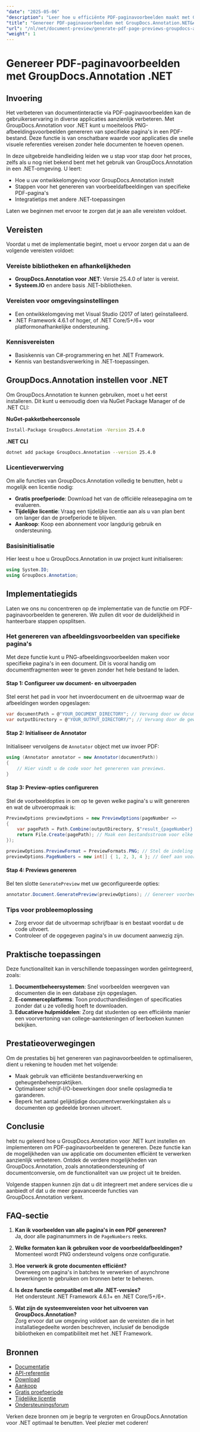 ```yaml
---
"date": "2025-05-06"
"description": "Leer hoe u efficiënte PDF-paginavoorbeelden maakt met GroupDocs.Annotation voor .NET. Verbeter de documentinteractie en stroomlijn uw workflow."
"title": "Genereer PDF-paginavoorbeelden met GroupDocs.Annotation.NET&#58; een uitgebreide handleiding"
"url": "/nl/net/document-preview/generate-pdf-page-previews-groupdocs-annotation-net/"
"weight": 1
---
```


# Genereer PDF-paginavoorbeelden met GroupDocs.Annotation .NET

## Invoering

Het verbeteren van documentinteractie via PDF-paginavoorbeelden kan de gebruikerservaring in diverse applicaties aanzienlijk verbeteren. Met GroupDocs.Annotation voor .NET kunt u moeiteloos PNG-afbeeldingsvoorbeelden genereren van specifieke pagina's in een PDF-bestand. Deze functie is van onschatbare waarde voor applicaties die snelle visuele referenties vereisen zonder hele documenten te hoeven openen.

In deze uitgebreide handleiding leiden we u stap voor stap door het proces, zelfs als u nog niet bekend bent met het gebruik van GroupDocs.Annotation in een .NET-omgeving. U leert:
- Hoe u uw ontwikkelomgeving voor GroupDocs.Annotation instelt
- Stappen voor het genereren van voorbeeldafbeeldingen van specifieke PDF-pagina's
- Integratietips met andere .NET-toepassingen

Laten we beginnen met ervoor te zorgen dat je aan alle vereisten voldoet.

## Vereisten

Voordat u met de implementatie begint, moet u ervoor zorgen dat u aan de volgende vereisten voldoet:

### Vereiste bibliotheken en afhankelijkheden

- **GroupDocs.Annotation voor .NET**: Versie 25.4.0 of later is vereist.
- **Systeem.IO** en andere basis .NET-bibliotheken.

### Vereisten voor omgevingsinstellingen

- Een ontwikkelomgeving met Visual Studio (2017 of later) geïnstalleerd.
- .NET Framework 4.6.1 of hoger, of .NET Core/5+/6+ voor platformonafhankelijke ondersteuning.

### Kennisvereisten

- Basiskennis van C#-programmering en het .NET Framework.
- Kennis van bestandsverwerking in .NET-toepassingen.

## GroupDocs.Annotation instellen voor .NET

Om GroupDocs.Annotation te kunnen gebruiken, moet u het eerst installeren. Dit kunt u eenvoudig doen via NuGet Package Manager of de .NET CLI:

**NuGet-pakketbeheerconsole**
```bash
Install-Package GroupDocs.Annotation -Version 25.4.0
```

**.NET CLI**
```bash
dotnet add package GroupDocs.Annotation --version 25.4.0
```

### Licentieverwerving

Om alle functies van GroupDocs.Annotation volledig te benutten, hebt u mogelijk een licentie nodig:
- **Gratis proefperiode**: Download het van de officiële releasepagina om te evalueren.
- **Tijdelijke licentie**: Vraag een tijdelijke licentie aan als u van plan bent om langer dan de proefperiode te blijven.
- **Aankoop**: Koop een abonnement voor langdurig gebruik en ondersteuning.

### Basisinitialisatie

Hier leest u hoe u GroupDocs.Annotation in uw project kunt initialiseren:
```csharp
using System.IO;
using GroupDocs.Annotation;
```

## Implementatiegids

Laten we ons nu concentreren op de implementatie van de functie om PDF-paginavoorbeelden te genereren. We zullen dit voor de duidelijkheid in hanteerbare stappen opsplitsen.

### Het genereren van afbeeldingsvoorbeelden van specifieke pagina's

Met deze functie kunt u PNG-afbeeldingsvoorbeelden maken voor specifieke pagina's in een document. Dit is vooral handig om documentfragmenten weer te geven zonder het hele bestand te laden.

#### Stap 1: Configureer uw document- en uitvoerpaden

Stel eerst het pad in voor het invoerdocument en de uitvoermap waar de afbeeldingen worden opgeslagen:
```csharp
var documentPath = @"YOUR_DOCUMENT_DIRECTORY"; // Vervang door uw documentpad
var outputDirectory = @"YOUR_OUTPUT_DIRECTORY/"; // Vervang door de gewenste uitvoermap
```

#### Stap 2: Initialiseer de Annotator

Initialiseer vervolgens de `Annotator` object met uw invoer PDF:
```csharp
using (Annotator annotator = new Annotator(documentPath))
{
    // Hier vindt u de code voor het genereren van previews.
}
```

#### Stap 3: Preview-opties configureren

Stel de voorbeeldopties in om op te geven welke pagina's u wilt genereren en wat de uitvoeropmaak is:
```csharp
PreviewOptions previewOptions = new PreviewOptions(pageNumber =>
{
    var pagePath = Path.Combine(outputDirectory, $"result_{pageNumber}.png");
    return File.Create(pagePath); // Maak een bestandsstroom voor elke uitvoerafbeelding
});

previewOptions.PreviewFormat = PreviewFormats.PNG; // Stel de indeling van de voorvertoningen in op PNG.
previewOptions.PageNumbers = new int[] { 1, 2, 3, 4 }; // Geef aan voor welke pagina's u voorbeelden wilt genereren.
```

#### Stap 4: Previews genereren

Bel ten slotte `GeneratePreview` met uw geconfigureerde opties:
```csharp
annotator.Document.GeneratePreview(previewOptions); // Genereer voorbeelden op basis van geconfigureerde opties.
```

### Tips voor probleemoplossing

- Zorg ervoor dat de uitvoermap schrijfbaar is en bestaat voordat u de code uitvoert.
- Controleer of de opgegeven pagina's in uw document aanwezig zijn.

## Praktische toepassingen

Deze functionaliteit kan in verschillende toepassingen worden geïntegreerd, zoals:
1. **Documentbeheersystemen**: Snel voorbeelden weergeven van documenten die in een database zijn opgeslagen.
2. **E-commerceplatforms**: Toon producthandleidingen of specificaties zonder dat u ze volledig hoeft te downloaden.
3. **Educatieve hulpmiddelen**: Zorg dat studenten op een efficiënte manier een voorvertoning van college-aantekeningen of leerboeken kunnen bekijken.

## Prestatieoverwegingen

Om de prestaties bij het genereren van paginavoorbeelden te optimaliseren, dient u rekening te houden met het volgende:
- Maak gebruik van efficiënte bestandsverwerking en geheugenbeheerpraktijken.
- Optimaliseer schijf-I/O-bewerkingen door snelle opslagmedia te garanderen.
- Beperk het aantal gelijktijdige documentverwerkingstaken als u documenten op gedeelde bronnen uitvoert.

## Conclusie

hebt nu geleerd hoe u GroupDocs.Annotation voor .NET kunt instellen en implementeren om PDF-paginavoorbeelden te genereren. Deze functie kan de mogelijkheden van uw applicatie om documenten efficiënt te verwerken aanzienlijk verbeteren. Ontdek de verdere mogelijkheden van GroupDocs.Annotation, zoals annotatieondersteuning of documentconversie, om de functionaliteit van uw project uit te breiden.

Volgende stappen kunnen zijn dat u dit integreert met andere services die u aanbiedt of dat u de meer geavanceerde functies van GroupDocs.Annotation verkent.

## FAQ-sectie

1. **Kan ik voorbeelden van alle pagina's in een PDF genereren?**  
   Ja, door alle paginanummers in de `PageNumbers` reeks.

2. **Welke formaten kan ik gebruiken voor de voorbeeldafbeeldingen?**  
   Momenteel wordt PNG ondersteund volgens onze configuratie.

3. **Hoe verwerk ik grote documenten efficiënt?**  
   Overweeg om pagina's in batches te verwerken of asynchrone bewerkingen te gebruiken om bronnen beter te beheren.

4. **Is deze functie compatibel met alle .NET-versies?**  
   Het ondersteunt .NET Framework 4.6.1+ en .NET Core/5+/6+.

5. **Wat zijn de systeemvereisten voor het uitvoeren van GroupDocs.Annotation?**  
   Zorg ervoor dat uw omgeving voldoet aan de vereisten die in het installatiegedeelte worden beschreven, inclusief de benodigde bibliotheken en compatibiliteit met het .NET Framework.

## Bronnen

- [Documentatie](https://docs.groupdocs.com/annotation/net/)
- [API-referentie](https://reference.groupdocs.com/annotation/net/)
- [Download](https://releases.groupdocs.com/annotation/net/)
- [Aankoop](https://purchase.groupdocs.com/buy)
- [Gratis proefperiode](https://releases.groupdocs.com/annotation/net/)
- [Tijdelijke licentie](https://purchase.groupdocs.com/temporary-license/)
- [Ondersteuningsforum](https://forum.groupdocs.com/c/annotation/) 

Verken deze bronnen om je begrip te vergroten en GroupDocs.Annotation voor .NET optimaal te benutten. Veel plezier met coderen!